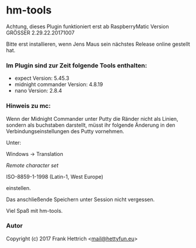 # hm-tools
Achtung, dieses Plugin funktioniert erst ab RaspberryMatic Version GRÖSSER 2.29.22.20171007

Bitte erst installieren, wenn Jens Maus sein nächstes Release online gestellt hat.

### Im Plugin sind zur Zeit folgende Tools enthalten:

* expect              Version: 5.45.3
* midnight commander  Version: 4.8.19
* nano                Version: 2.8.4

### Hinweis zu mc:
Wenn der Midnight Commander unter Putty die Ränder nicht als Linien, sondern als buchstaben darstellt,
müsst ihr folgende Änderung in den Verbindungseinstellungen des Putty vornehmen.

Unter:

Windows -> Translation

*Remote character set*

ISO-8859-1-1998 (Latin-1, West Europe)

einstellen.

Das anschließende Speichern unter Session nicht vergessen.

Viel Spaß mit hm-tools.

### Autor
Copyright (c) 2017 Frank Hettrich &lt;mail@hettyfun.eu&gt;
